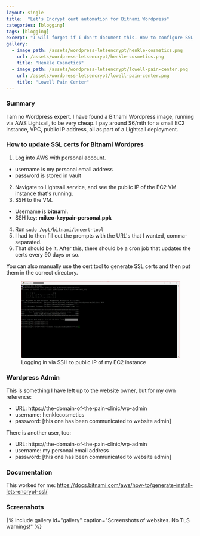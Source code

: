 ```yaml
---
layout: single
title:  "Let's Encrypt cert automation for Bitnami Wordpress"
categories: [blogging]
tags: [blogging]
excerpt: "I will forget if I don't document this. How to configure SSL certs for Bitnami Wordpress." #this is a custom variable meant for a short description to be displayed on home page
gallery:
  - image_path: /assets/wordpress-letsencrypt/henkle-cosmetics.png
    url: /assets/wordpress-letsencrypt/henkle-cosmetics.png
    title: "Henkle Cosmetics"
  - image_path: /assets/wordpress-letsencrypt/lowell-pain-center.png
    url: /assets/wordpress-letsencrypt/lowell-pain-center.png
    title: "Lowell Pain Center"
---
```

### Summary
I am no Wordpress expert. I have found a Bitnami Wordpress image, running via AWS Lightsail, to be very cheap. I pay around $6/mth for a small EC2 instance, VPC, public IP address, all as part of a Lightsail deployment.

### How to update SSL certs for Bitnami Wordpres
1. Log into AWS with personal account.
  - username is my personal email address
  - password is stored in vault
2. Navigate to Lightsail service, and see the public IP of the EC2 VM instance that's running.
3. SSH to the VM. 
  - Username is **bitnami**.
  - SSH key: **mikeo-keypair-personal.ppk**
4. Run `sudo /opt/bitnami/bncert-tool`
5. I had to then fill out the prompts with the URL's that I wanted, comma-separated.
6. That should be it. After this, there should be a cron job that updates the certs every 90 days or so.

You can also manually use the cert tool to generate SSL certs and then put them in the correct directory.

<figure>
    <a href="/assets/wordpress-letsencrypt/cli-screen-capture.png"><img src="/assets/wordpress-letsencrypt/cli-screen-capture.png"></a>
    <figcaption>Logging in via SSH to public IP of my EC2 instance</figcaption>
</figure>

### Wordpress Admin
This is something I have left up to the website owner, but for my own reference:
- URL: https://the-domain-of-the-pain-clinic/wp-admin
- username: henklecosmetics
- password: [this one has been communicated to website admin]

There is another user, too:
- URL: https://the-domain-of-the-pain-clinic/wp-admin
- username: my personal email address
- password: [this one has been communicated to website admin]

### Documentation
This worked for me: https://docs.bitnami.com/aws/how-to/generate-install-lets-encrypt-ssl/

### Screenshots
{% include gallery id="gallery" caption="Screenshots of websites. No TLS warnings!"  %}
